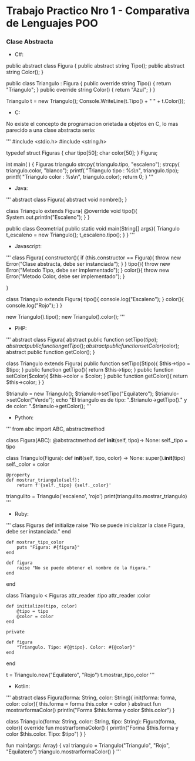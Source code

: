 # Trabajo Practico Nro 1 - Comparativa de Lenguajes POO
### Clase Abstracta

- C#:


public abstract class Figura {
    public abstract string Tipo();
    public abstract string Color();
}

public class Triangulo : Figura {
    public override string Tipo() {
        return "Triangulo";
    }
    public override string Color() {
        return "Azul";
    }
}

Triangulo t = new Triangulo();
Console.WriteLine(t.Tipo() + " " + t.Color());


- C:

No existe el concepto de programacion orietada a objetos en C, lo mas parecido a una clase abstracta seria:

'''
#include <stdio.h>
#include <string.h>

typedef struct Figuras {
   char tipo[50];
   char color[50];
} Figura;

int main( ) {
    Figuras triangulo
    strcpy( triangulo.tipo, "escaleno"); 
    strcpy( triangulo.color, "blanco");
    printf( "Triangulo tipo : %s\n", triangulo.tipo);
    printf( "Triangulo color : %s\n", triangulo.color);
    return 0;
}
'''

- Java:

'''
abstract class Figura{
    abstract void nombre();
}

class Triangulo extends Figura{
    @override
    void tipo(){
        System.out.println("Escaleno");
    }
}

public class Geometria{
    public static void main(String[] args){
        Triangulo t_escaleno = new Triangulo();
        t_escaleno.tipo();
    }
}
'''

- Javascript:

'''
class Figura{
    constructor(){
        if (this.constructor == Figura){
            throw new Error("Clase abstracta, debe ser instanciada");
        }
    }
    tipo(){
        throw new Error("Metodo Tipo, debe ser implementado");
    }
    color(){
        throw new Error("Metodo Color, debe ser implementado");
    }

}

class Triangulo extends Figura{
    tipo(){
        console.log("Escaleno");
    }
    color(){
        console.log("Rojo");
    }
}

new Triangulo().tipo();
new Triangulo().color();
'''

- PHP:

'''
abstract class Figura{
    abstract public function setTipo($tipo);
    abstract public function getTipo();
    abstract public function setColor($color);
    abstract public function getColor();
}

class Triangulo extends Figura{
    public function setTipo($tipo){
        $this->tipo = $tipo;
    }
    public function getTipo(){
        return $this->tipo;
    }
    public function setColor($color){
        $this->color = $color;
    }
    public function getColor(){
        return $this->color;
    }
}

$trianulo = new Triangulo();
$trianulo->setTipo("Equilatero");
$trianulo->setColor("Verde");
echo "El triangulo es de tipo: ".$trianulo->getTipo()." y de color: ".$trianulo->getColor();
'''

- Python:

'''
from abc import ABC, abstractmethod

class Figura(ABC):
    @abstractmethod
    def __init__(self, tipo)-> None:
        self._tipo = tipo

class Triangulo(Figura):
    def __init__(self, tipo, color) -> None:
        super().__init__(tipo)
        self._color = color
    
    @property
    def mostrar_triangulo(self):
        return f'{self._tipo} {self._color}'

triangulito = Triangulo('escaleno', 'rojo')
print(triangulito.mostrar_triangulo)
'''

- Ruby:

'''
class Figuras
    def initialize
        raise "No se puede inicializar la clase Figura, debe ser instanciada."
    end

    def mostrar_tipo_color
        puts "Figura: #{figura}"
    end
    
    def figura
        raise "No se puede obtener el nombre de la figura."
    end
    
end

class Triangulo < Figuras
    attr_reader :tipo
    attr_reader :color
    
    def initialize(tipo, color)
        @tipo = tipo
        @color = color
    end

    private

    def figura
        "Triangulo. Tipo: #{@tipo}. Color: #{@color}"
    end
end

t = Triangulo.new("Equilatero", "Rojo")
t.mostrar_tipo_color
'''

- Kotlin:


'''
abstract class Figura(forma: String, color: String){
    init(forma: forma, color: color){
        this.forma = forma
        this.color = color
    }
    abstract fun mostrarformaColor()
        println("Forma $this.forma y color $this.color")
}

class Triangulo(forma: String, color: String, tipo: String): Figura(forma, color){
    override fun mostrarformaColor() {
        println("Forma $this.forma y color $this.color. Tipo: $tipo")
    }
}


fun main(args: Array<String>) {
    val triangulo = Triangulo("Triangulo", "Rojo", "Equilatero")
    triangulo.mostrarformaColor()
}
'''

